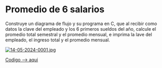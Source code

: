 # Promedio de 6 salarios

Construye un diagrama de flujo y su programa en C, que al recibir como datos la clave del empleado y los 6 primeros sueldos del año, calcule el promedio total semestral y el promedio mensual, e imprima la lave del empleado, el ingreso total y el promedio mensual.


[![14-05-2024-0001.jpg](https://i.postimg.cc/Z5wYvK9w/14-05-2024-0001.jpg)](https://postimg.cc/Hr71fm9M)


[Codigo --> aqui](main.c)